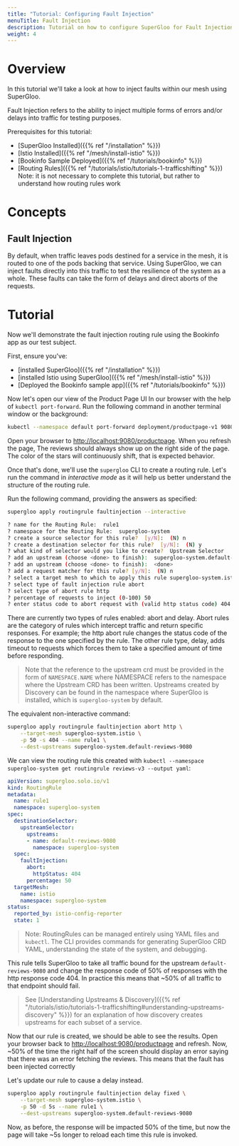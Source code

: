 ```yaml
---
title: "Tutorial: Configuring Fault Injection"
menuTitle: Fault Injection
description: Tutorial on how to configure SuperGloo for Fault Injection.
weight: 4
---
```


# Overview

In this tutorial we'll take a look at how to inject faults within our mesh using SuperGloo.

Fault Injection refers to the ability to inject multiple forms of errors and/or delays into traffic for testing purposes.

Prerequisites for this tutorial:

- [SuperGloo Installed]({{% ref "/installation" %}})
- [Istio Installed]({{% ref "/mesh/install-istio" %}})
- [Bookinfo Sample Deployed]({{% ref "/tutorials/bookinfo" %}})
- [Routing Rules]({{% ref "/tutorials/istio/tutorials-1-trafficshifting" %}}) Note: it is not necessary to complete this tutorial, but rather to understand how routing rules work

# Concepts

## Fault Injection

By default, when traffic leaves pods destined for a service in the mesh, it is routed to one of the pods backing that service.
Using SuperGloo, we can inject faults directly into this traffic to test the resilience of the system as a whole. These faults can take the form of
delays and direct aborts of the requests.

# Tutorial

Now we'll demonstrate the fault injection routing rule using the Bookinfo app as our test subject.

First, ensure you've:

- [installed SuperGloo]({{% ref "/installation" %}})
- [installed Istio using SuperGloo]({{% ref "/mesh/install-istio" %}})
- [Deployed the Bookinfo sample app]({{% ref "/tutorials/bookinfo" %}})

Now let's open our view of the Product Page UI In our browser with the help of `kubectl port-forward`. Run the following command in another terminal window or the background:

```bash
kubectl --namespace default port-forward deployment/productpage-v1 9080
```

Open your browser to <http://localhost:9080/productpage>. When you refresh the page,
The reviews should always show up on the right side of the page. The color of the
stars will continuously shift, that is expected behavior.

Once that's done, we'll use the `supergloo` CLI to create a routing rule.
Let's run the command in *interactive mode* as it will help us better understand the structure of the routing rule.

Run the following command, providing the answers as specified:

```bash
supergloo apply routingrule faultinjection --interactive

? name for the Routing Rule:  rule1
? namespace for the Routing Rule:  supergloo-system
? create a source selector for this rule?  [y/N]:  (N) n
? create a destination selector for this rule?  [y/N]:  (N) y
? what kind of selector would you like to create?  Upstream Selector
? add an upstream (choose <done> to finish):  supergloo-system.default-reviews-9080
? add an upstream (choose <done> to finish):  <done>
? add a request matcher for this rule? [y/N]:  (N) n
? select a target mesh to which to apply this rule supergloo-system.istio
? select type of fault injection rule abort
? select type of abort rule http
? percentage of requests to inject (0-100) 50
? enter status code to abort request with (valid http status code) 404
```

There are currently two types of rules enabled: abort and delay. Abort rules are the category of rules which
intercept traffic and return specific responses. For example; the http abort rule changes the status code of the
response to the one specified by the rule. The other rule type, delay, adds timeout to requests which forces them
to take a specified amount of time before responding.

> Note that the reference to the upstream crd must be provided in the form of `NAMESPACE.NAME` where NAMESPACE refers to
> the namespace where the Upstream CRD has been written. Upstreams created by Discovery can be found in the namespace
> where SuperGloo is installed, which is `supergloo-system` by default.

The equivalent non-interactive command:

```bash
supergloo apply routingrule faultinjection abort http \
    --target-mesh supergloo-system.istio \
    -p 50 -s 404 --name rule1 \
    --dest-upstreams supergloo-system.default-reviews-9080
```

We can view the routing rule this created with `kubectl --namespace supergloo-system get routingrule reviews-v3 --output yaml`:

```yaml
apiVersion: supergloo.solo.io/v1
kind: RoutingRule
metadata:
  name: rule1
  namespace: supergloo-system
spec:
  destinationSelector:
    upstreamSelector:
      upstreams:
      - name: default-reviews-9080
        namespace: supergloo-system
  spec:
    faultInjection:
      abort:
        httpStatus: 404
      percentage: 50
  targetMesh:
    name: istio
    namespace: supergloo-system
status:
  reported_by: istio-config-reporter
  state: 1
```

> Note: RoutingRules can be managed entirely using YAML files and `kubectl`. The CLI provides commands for generating SuperGloo CRD YAML, understanding the state of the system, and debugging.

This rule tells SuperGloo to take all traffic bound for the upstream `default-reviews-9080` and change the response code of 50% of responses with
the http response code 404. In practice this means that ~50% of all traffic to that endpoint should fail.

> See [Understanding Upstreams & Discovery]({{% ref "/tutorials/istio/tutorials-1-trafficshifting#understanding-upstreams-discovery" %}}) for an explanation of how discovery creates upstreams for each subset of a service.

Now that our rule is created, we should be able to see the results. Open your browser back to <http://localhost:9080/productpage>
and refresh. Now, ~50% of the time the right half of the screen should display an error saying that there was an error
fetching the reviews. This means that the fault has been injected correctly

Let's update our rule to cause a delay instead.

```bash
supergloo apply routingrule faultinjection delay fixed \
    --target-mesh supergloo-system.istio \
    -p 50 -d 5s --name rule1 \
    --dest-upstreams supergloo-system.default-reviews-9080
```

Now, as before, the response will be impacted 50% of the time, but now the page will take ~5s longer to reload each time this rule is invoked.
